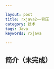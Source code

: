 ```yaml
---

layout: post
title: rxjava2——背压
category: 技术
tags: Java
keywords: rxjava

---
```


## 简介（未完成）





